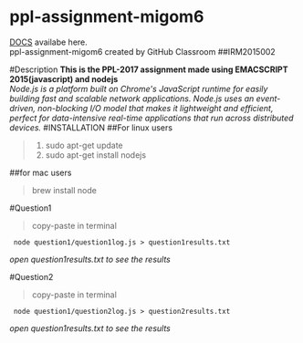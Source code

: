 # ppl-assignment-migom6
[DOCS](http://example.net/) availabe here. <br>
ppl-assignment-migom6 created by GitHub Classroom
##IRM2015002

#Description
__This is the PPL-2017 assignment
  made using EMACSCRIPT 2015(javascript)
  and nodejs__ <br>
  <em>Node.js is a platform built on Chrome's JavaScript runtime for easily building fast and scalable network applications. Node.js uses an event-driven, non-blocking I/O model that makes it lightweight and efficient, perfect for data-intensive real-time applications that run across distributed devices.
</em>
#INSTALLATION
##For linux users
>1. sudo apt-get update
> 2. sudo apt-get install nodejs

##for mac users
> brew install node

#Question1
> copy-paste in terminal
<pre><code> node question1/question1log.js > question1results.txt
</code></pre>
_open *question1results.txt* to see the results_

#Question2
> copy-paste in terminal
<pre><code> node question1/question2log.js > question2results.txt
</code></pre>
_open *question1results.txt* to see the results_
